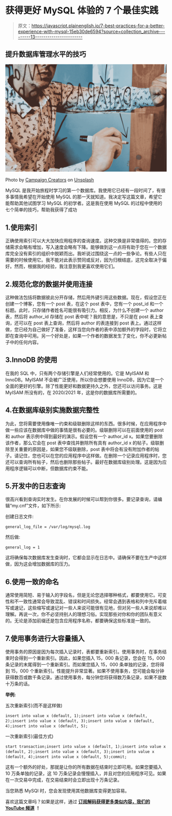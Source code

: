 # 获得更好 MySQL 体验的 7 个最佳实践

> 原文：<https://javascript.plainenglish.io/7-best-practices-for-a-better-experience-with-mysql-15eb30de6594?source=collection_archive---------13----------------------->

## 提升数据库管理水平的技巧

![](img/e13c4bc1c18ae389f44724f05e308e6f.png)

Photo by [Campaign Creators](https://unsplash.com/@campaign_creators?utm_source=medium&utm_medium=referral) on [Unsplash](https://unsplash.com?utm_source=medium&utm_medium=referral)

MySQL 是我开始旅程时学习的第一个数据库。我使用它已经有一段时间了，有很多事情我希望在开始使用 MySQL 的那一天就知道。我决定写这篇文章，希望它能帮助其他试图学习 MySQL 的初学者。这是我在使用 MySQL 的过程中使用的七个简单的技巧，帮助我获得了成功

## 1.使用索引

正确使用索引可以大大加快应用程序的查询速度。这种交换是非常值得的。您的存储需求会略有增加，写入速度会略有下降。能够做到这一点将有助于您在一个数据库完全没有索引的组织中脱颖而出。我听说过围绕这一点的一些争论。有些人只在需要的时候使用它。我不能对此表示赞同或反对，因为归根结底，这完全取决于偏好。然而，根据我的经验，我注意到我更喜欢使用它们。

## 2.规范化您的数据并使用连接

这种做法包括将数据彼此分开存储，然后用外键引用这些数据。现在，假设您正在创建一个博客，您有一个 post 表，在这个 post 表中，您有一个 post_id 和一个标题。此时，只存储作者姓名可能很有吸引力。相反，为什么不创建一个 author 表，然后将 author_id 存储在 post 表中呢？我的意思是，不只是在 post 表上查询，还可以在 post 表上查询，然后将 author 的表连接到 post 表上。通过这样做，您已经为自己做好了准备，这样当您向作者的表中添加额外的字段时，它将立即在查询中可用。另一个好处是，如果一个作者的数据发生了变化，你不必更新帖子中的任何内容。

## 3.InnoDB 的使用

在我的 SQL 中，只有两个存储引擎是人们经常使用的。它是 MyISAM 和 InnoDB。MyISAM 不会被广泛使用，所以你会想要使用 InnoDB，因为它是一个全面的更好的引擎。除了性能更好和数据更持久之外，您还可以访问事务。这是 MyISAM 所没有的，在 2020/2021 年，这是你的数据库所需要的。

## 4.在数据库级别实施数据完整性

为此，您将需要使用像唯一约束和级联删除这样的东西。很多时候，在应用程序中做一些应该在数据库中做的事情是很有必要的。级联删除可以在前面使用的 post 和 author 表示例中得到最好的演示。假设您有一个 author_id x。如果您要删除该作者，那么它会在 post 表中查找并删除所有具有 author_id x 的帖子。级联删除至关重要的原因是，如果您不级联删除，post 表中将会有没有附加作者的帖子。请记住，您也可以在您的应用程序中这样做。在删除一个记录应用程序时，您还可以查询所有帖子，然后也删除那些帖子。最好在数据库级别处理。这是因为应用程序逻辑可以中断，但数据库约束不能。

## 5.开发中的日志查询

很高兴看到查询实时发生。在你发展的时候可以帮到你很多。要记录查询，请编辑“my.cnf”文件，如下所示:

创建日志文件:

```
general_log_file = /var/log/mysql.log
```

然后做:

```
general_log = 1
```

这将确保每次数据库发生查询时，它都会显示在日志中。请确保不要在生产中这样做，因为这会增加数据库的压力。

## 6.使用一致的命名

通常使用简短、易于输入的字段名，但是无论您选择哪种格式，都要使用它。可变性和不一致性通常会导致混乱、错误和时间损失。经常会遇到表格和列中充斥着缩写或速记，这些缩写或速记对一些人来说可能很有见地，但对另一些人来说却难以理解。再说一次，你不必坚持别人的理想习俗。实现那些对你和你的团队有意义的。无论是添加前缀还是包含应用程序名称，都要确保这些标准是一致的。

## 7.使用事务进行大容量插入

使用事务的原因是因为每次插入记录时，表都要重新索引。使用事务时，在事务结束时会得到一个重新索引。因此，如果您插入 15，000 条记录，您会在 15，000 条记录的末尾得到一个重新索引。而如果您插入 15，000 条单独的记录，您将得到 15，000 个重新索引。性能提升非常显著。如果不使用事务，您可能会每分钟获得数百或数千条记录。通过使用事务，每分钟您将获得数万条记录，如果不是数十万条的话。

**举例:**

五次重新索引(而不是这样做)

```
insert into value x (default, 1);insert into value x (default, 2);insert into value x (default, 3);insert into value x (default, 4);insert into value x (default, 5);
```

一次重新索引(最佳方式)

```
start transaction;insert into value x (default, 1);insert into value x (default, 2);insert into value x (default, 3);insert into value x (default, 4);insert into value x (default, 5);commit;
```

这有一个额外的好处，那就是让你的所有数据在结束时立即可用。如果您要插入 10 万条单独的记录，这 10 万条记录会慢慢插入，并且对您的应用程序可见。如果在一次交易中完成，在交易结束时会立即出现十万条记录。

当您熟悉 MySQl 时，您会发现使用其他数据库变得更加容易。

喜欢这篇文章吗？如果是这样，通过 [**订阅解码获得更多类似内容，我们的 YouTube 频道**](https://www.youtube.com/channel/UCtipWUghju290NWcn8jhyAw) **！**